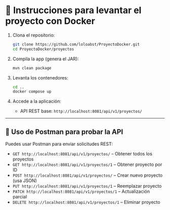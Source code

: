 # 🐳 Instrucciones para levantar el proyecto con Docker

1. Clona el repositorio:
   ```bash
   git clone https://github.com/loloabst/ProyectoDocker.git
   cd ProyectoDocker/proyectos
   ```

2. Compila la app (genera el JAR):
   ```bash
   mvn clean package 
   ```

3. Levanta los contenedores:
   ```bash
   cd ..
   docker compose up 
   ```

4. Accede a la aplicación:
   - API REST base: `http://localhost:8081/api/v1/proyectos/`

---


## 📮 Uso de Postman para probar la API

Puedes usar Postman para enviar solicitudes REST:

- `GET http://localhost:8081/api/v1/proyectos/` – Obtener todos los proyectos
- `GET http://localhost:8081/api/v1/proyectos/1` – Obtener proyecto por ID
- `POST http://localhost:8081/api/v1/proyectos/` – Crear nuevo proyecto (usa JSON)
- `PUT http://localhost:8081/api/v1/proyectos/1` – Reemplazar proyecto
- `PATCH http://localhost:8081/api/v1/proyectos/1` – Actualización parcial
- `DELETE http://localhost:8081/api/v1/proyectos/1` – Eliminar proyecto


